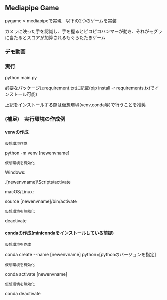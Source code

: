 ## Mediapipe Game
pygame × mediapipeで実現　以下の2つのゲームを実装

カメラに映った手を認識し、手を握るとピコピコハンマーが動き、それがモグラに当たるとスコアが加算されるもぐらたたきゲーム

<!--ゲーム②：カメラに映った手を認識し、出現するノーツの上で手を握るとノーツが消えスコアが加算されるゲーム-->

### デモ動画


### 実行
python main.py

必要なパッケージはrequirement.txtに記載(pip install -r requirements.txtでインストール可能)

上記をインストールする際は仮想環境(venv,conda等)で行うことを推奨

### (補足)　実行環境の作成例
#### venvの作成
`仮想環境作成`

python -m venv [newenvname]

`仮想環境を有効化`

Windows:

.\[newenvname]\Scripts\activate

macOS/Linux:

source [newenvname]/bin/activate

`仮想環境を無効化`

deactivate

#### condaの作成(minicondaをインストールしている前提)
`仮想環境を作成`

conda create --name [newenvname] python=[pythonのバージョンを指定]

`仮想環境を有効化`

conda activate [newenvname]

`仮想環境を無効化`

conda deactivate

